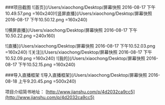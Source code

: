 ###项目截图
![首页](/Users/xiaochong/Desktop/屏幕快照 2016-08-17 下午10.49.57.png =160x240)![竖屏直播](/Users/xiaochong/Desktop/屏幕快照 2016-08-17 下午10.50.12.png =160x240)

![横屏直播](/Users/xiaochong/Desktop/屏幕快照 2016-08-17 下午10.50.22.png =240x160)

![直播](/Users/xiaochong/Desktop/屏幕快照 2016-08-17 下午10.52.03.png =160x240)
![关注](/Users/xiaochong/Desktop/屏幕快照 2016-08-17 下午10.52.09.png =160x240)
![我的](/Users/xiaochong/Desktop/屏幕快照 2016-08-17 下午10.52.15.png =160x240)

###导入直播框架
![导入直播框架](/Users/xiaochong/Desktop/屏幕快照 2016-08-18 上午9.20.45.png =500x240)

项目介绍简书地址：
[http://www.jianshu.com/p/4d2032ca9cc5](http://www.jianshu.com/p/4d2032ca9cc5)

